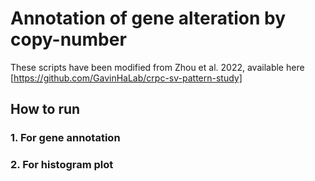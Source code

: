# Annotation of gene alteration by copy-number
These scripts have been modified from Zhou et al. 2022, available here [https://github.com/GavinHaLab/crpc-sv-pattern-study]

## How to run

### 1. For gene annotation

### 2. For histogram plot

